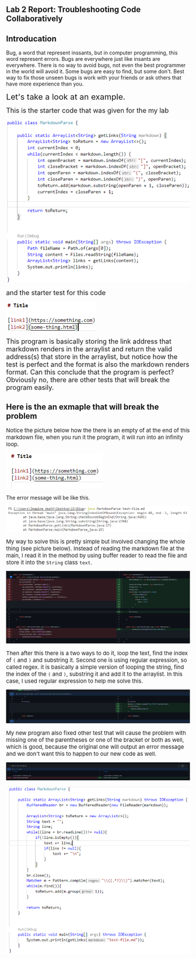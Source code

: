 ## Lab 2 Report: Troubleshooting Code Collaboratively

## Introducation

 Bug, a word that represent inssants, but in computer programming, this word represent errors. Bugs are everywhere just like insants are everywhere. There is no way to avoid bugs, not even the best programmer in the world will avoid it. Some bugs are easy to find, but some don't. Best way to fix those unseen bugs is work with your friends or ask others that have more experience than you.

<span style = font-size:22px> Let's take a look at an example. </span>

<span style = font-size:18px>This is the starter code that was given for the my lab </span>

![Image](startercode.png)

<span style = font-size:18px> and the starter test for this code </span>

![Image](startertest.png)

<span style = font-size:18px> This program is basically storing the link address that markdown renders in the arraylist and return the valid address(s) that store in the arraylist, but notice how the test is perfect and the format is also the markdown renders format. Can this conclude that the program is perfect? Obviously no, there are other tests that will break the program easily.</span>

## Here is the an exmaple that will break the problem

<span style = font-size:15px> Notice the picture below how the there is an empty of at the end of this markdown file, when you run it the program, it will run into an infinity loop.

![Image](emptyline.png)

The error message will be like this.

![Image](error1.png)

<span style = font-size:15px> My way to solve this is pretty simple but involved changing the whole thing (see picture below). Instead of reading the markdown file at the main, I read it in the method by using buffer reader to read the file and store it into the `String` class `text`.

![Image](compare1.png)

<span style = font-size:15px> Then after this there is a two ways to do it, loop the text, find the index of `(` and `)` and substring it. Second one is using regular expression, so called regex. it is basically a simple version of looping the string, find the index of the `(` and `)`, substring it and add it to the arraylist. In this case, I used regular expression to help me solve this.

![Image](compare2.png)

<span style = font-size:15px> My new program also fixed other test that will cause the problem with missing one of the parentheses or one of the bracket or both as well, which is good, because the original one will output an error message and we don't want this to happen to our new code as well.

![Image](failed.png)

![Image](current.png)
